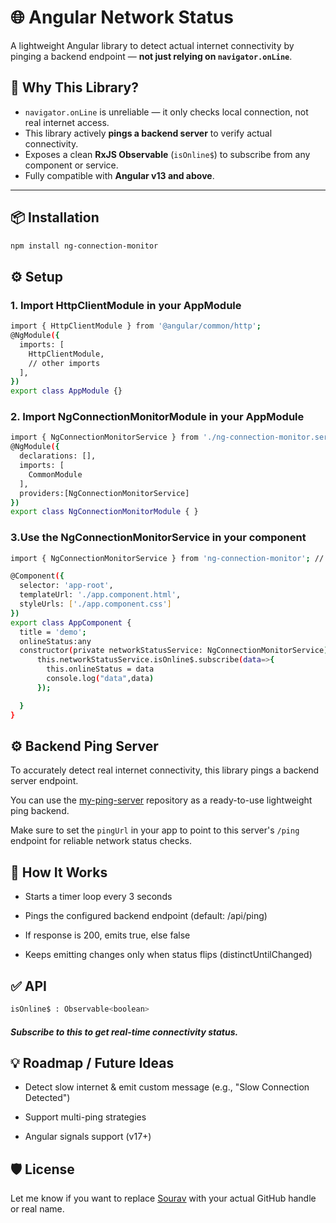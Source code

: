 # 🌐 Angular Network Status

A lightweight Angular library to detect actual internet connectivity by pinging a backend endpoint — **not just relying on `navigator.onLine`**.

## 🚀 Why This Library?

- `navigator.onLine` is unreliable — it only checks local connection, not real internet access.
- This library actively **pings a backend server** to verify actual connectivity.
- Exposes a clean **RxJS Observable** (`isOnline$`) to subscribe from any component or service.
- Fully compatible with **Angular v13 and above**.

---

## 📦 Installation
```bash
npm install ng-connection-monitor
```
## ⚙️ Setup
### 1. Import HttpClientModule in your AppModule
```bash
import { HttpClientModule } from '@angular/common/http';
@NgModule({
  imports: [
    HttpClientModule,
    // other imports
  ],
})
export class AppModule {}
`````
### 2. Import NgConnectionMonitorModule in your AppModule
```bash
import { NgConnectionMonitorService } from './ng-connection-monitor.service';
@NgModule({
  declarations: [],
  imports: [
    CommonModule
  ],
  providers:[NgConnectionMonitorService]
})
export class NgConnectionMonitorModule { }
````
### 3.Use the NgConnectionMonitorService in your component
```bash
import { NgConnectionMonitorService } from 'ng-connection-monitor'; // library import

@Component({
  selector: 'app-root',
  templateUrl: './app.component.html',
  styleUrls: ['./app.component.css']
})
export class AppComponent {
  title = 'demo';
  onlineStatus:any
  constructor(private networkStatusService: NgConnectionMonitorService){
      this.networkStatusService.isOnline$.subscribe(data=>{
        this.onlineStatus = data
        console.log("data",data)
      });

  }
}
```
## ⚙️ Backend Ping Server

To accurately detect real internet connectivity, this library pings a backend server endpoint.

You can use the [my-ping-server](https://github.com/souravion/my-ping-server) repository as a ready-to-use lightweight ping backend.

Make sure to set the `pingUrl` in your app to point to this server's `/ping` endpoint for reliable network status checks.

## 🧪 How It Works
- Starts a timer loop every 3 seconds

- Pings the configured backend endpoint (default: /api/ping)

- If response is 200, emits true, else false

- Keeps emitting changes only when status flips (distinctUntilChanged)

## ✅ API
```bash
isOnline$ : Observable<boolean>
```
##### Subscribe to this to get real-time connectivity status.
## 💡 Roadmap / Future Ideas
- Detect slow internet & emit custom message (e.g., "Slow Connection Detected")

- Support multi-ping strategies

- Angular signals support (v17+)
## 🛡️ License

Let me know if you want to replace [Sourav](https://github.com/souravion) with your actual GitHub handle or real name.
